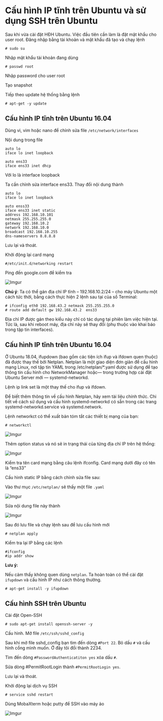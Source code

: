 # Cấu hình IP tĩnh trên Ubuntu và sử dụng SSH trên Ubuntu

Sau khi vừa cài đặt HĐH Ubuntu. Việc đầu tiên cần làm là đặt mật khẩu cho user root. Đăng nhập bằng tài khoản và mật khẩu đã tạo và chạy lệnh

    # sudo su
Nhập mật khẩu tài khoản đang dùng

    # passwd root

Nhập password cho user root

Tạo snapshot

Tiếp theo update hệ thống bằng lệnh

    # apt-get -y update

## Cấu hình IP tĩnh trên Ubuntu 16.04

Dùng vi, vim hoặc nano để chỉnh sửa file `/etc/network/interfaces`

Nội dung trong file

```
auto lo
iface lo inet loopback

auto ens33
iface ens33 inet dhcp
```

Với lo là interface loopback

Ta cần chỉnh sửa interface ens33. Thay đổi nội dung thành

```
auto lo
iface lo inet loopback

auto enss33
iface ens33 inet static
address 192.168.10.101
netmask 255.255.255.0
gateway 192.168.10.2
network 192.168.10.0
broadcast 192.168.10.255
dns-nameservers 8.8.8.8

```
Lưu lại và thoát.

Khởi động lại card mạng

    #/etc/init.d/networking restart

Ping đến google.com để kiểm tra

![Imgur](https://i.imgur.com/ZRzgx6z.png)

**Chú ý**: Ta có thể gán địa chỉ IP tĩnh – 192.168.10.2/24 – cho máy Ubuntu một cách tức thời, bằng cách thực hiện 2 lệnh sau tại của sổ Terminal:

    # ifconfig eth0 192.168.43.2 netmask 255.255.255.0
    # route add default gw 192.168.43.2  ens33

Địa chỉ IP được gán theo kiểu này chỉ có tác dụng tại phiên làm việc hiện tại. Tức là, sau khi reboot máy, địa chỉ này sẽ thay đổi (phụ thuộc vào khai báo trong tập tin interfaces).

## Cấu hình IP tĩnh trên Ubuntu 16.04

Ở Ubuntu 18.04, ifupdown (bao gồm các tiện ích  ifup và ifdown quen thuộc) đã được thay thế bởi Netplan. Netplan là một giao diện đơn giản để cấu hình mạng Linux, nơi tập tin YAML trong /etc/netplan/*.yaml  được sử dụng để tạo thông tin cấu hình cho NetworkManager hoặc— trong trường hợp cài đặt Ubuntu Server mới — systemd-networkd.

Lệnh ip link set là một thay thế cho ifup và ifdown.

Để biết thêm thông tin về cấu hình Netplan, hãy xem tài liệu chính thức. Chi tiết về cách sử dụng và cấu hình systemd-networkd có sẵn trong các trang systemd-networkd.service và systemd.network.

Lệnh networkct có thể xuất bản tóm tắt các thiết bị mạng của bạn:

    # networkctl
![Imgur](https://i.imgur.com/6BHcioc.png)

Thêm option status và nó sẽ in trạng thái của từng địa chỉ IP trên hệ thống:

![Imgur](https://i.imgur.com/IvSll80.png)

Kiểm tra tên card mạng bằng câu lệnh ifconfig. Card mạng dưới đây có tên là “ens33”

Cấu hình static IP bằng cách chỉnh sửa file sau:

Vào thư mục `/etc/netplan/` sẽ thấy một file `.yaml`

![Imgur](https://i.imgur.com/coW8mnk.png)

Sửa nội dung file này thành 

![Imgur](https://i.imgur.com/hjzdM1a.png)

Sau đó lưu file và chạy lệnh sau để lưu cấu hình mới

    # netplan apply

Kiểm tra lại IP bằng các lệnh

    #ifconfig
    #ip addr show

**Lưu ý:**

Nếu cảm thấy không quen dùng `netplan`. Ta hoàn toàn có thể cài đặt `ifupdown` và cấu hình IP như cách thông thường.

    # apt-get install -y ifupdown

## Cấu hình SSH trên Ubuntu

Cài đặt Open-SSH

    # sudo apt-get install openssh-server -y

Cấu hình. Mở file `/etc/ssh/sshd_config`

Sau khi mở file sshd_config bạn tìm đến dòng `#Port 22`. Bỏ dấu `#` và cấu hình cổng mình muốn. Ở đây tôi đổi thành 2234.

Tìm đến dòng `#PasswordAuthenticatiton yes` xóa dấu `#`.

Sửa dòng #PermitRootLogin thành `#PermitRootLogin yes`.

Lưu lại và thoát.

Khởi động lại dịch vụ SSH

    # service sshd restart

Dùng MobaXterm hoặc putty để SSH vào máy ảo

![Imgur](https://i.imgur.com/WQEE01n.png)